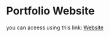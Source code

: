 # Portfolio Website

you can aceess using this link: [Website](https://iyashjayesh.github.io/portfolio/)
